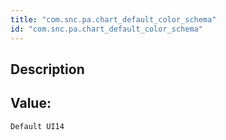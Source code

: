 ```yaml
---
title: "com.snc.pa.chart_default_color_schema"
id: "com.snc.pa.chart_default_color_schema"
---
```

## Description



## Value: 
```
Default UI14
```